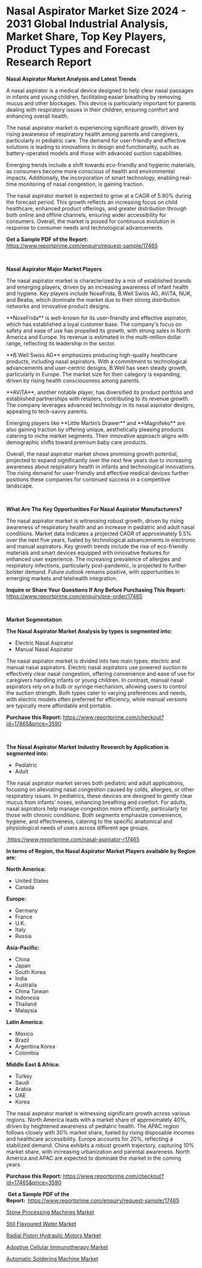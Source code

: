 <p><h1>Nasal Aspirator Market Size 2024 - 2031 Global Industrial Analysis, Market Share, Top Key Players, Product Types and Forecast Research Report</h1></p><p><strong>Nasal Aspirator Market Analysis and Latest Trends</strong></p>
<p><p>A nasal aspirator is a medical device designed to help clear nasal passages in infants and young children, facilitating easier breathing by removing mucus and other blockages. This device is particularly important for parents dealing with respiratory issues in their children, ensuring comfort and enhancing overall health.</p><p>The nasal aspirator market is experiencing significant growth, driven by rising awareness of respiratory health among parents and caregivers, particularly in pediatric care. The demand for user-friendly and effective solutions is leading to innovations in design and functionality, such as battery-operated models and those with advanced suction capabilities.</p><p>Emerging trends include a shift towards eco-friendly and hygienic materials, as consumers become more conscious of health and environmental impacts. Additionally, the incorporation of smart technology, enabling real-time monitoring of nasal congestion, is gaining traction. </p><p>The nasal aspirator market is expected to grow at a CAGR of 5.90% during the forecast period. This growth reflects an increasing focus on child healthcare, enhanced product offerings, and greater distribution through both online and offline channels, ensuring wider accessibility for consumers. Overall, the market is poised for continuous evolution in response to consumer needs and technological advancements.</p></p>
<p><strong>Get a Sample PDF of the Report:&nbsp;</strong> <a href="https://www.reportprime.com/enquiry/request-sample/17465?utm_campaign=1159&utm_medium=2&utm_source=Github&utm_content=ia&utm_term=19112024&utm_id=nasal-aspirator">https://www.reportprime.com/enquiry/request-sample/17465</a></p>
<p>&nbsp;</p>
<p><strong>Nasal Aspirator Major Market Players</strong></p>
<p><p>The nasal aspirator market is characterized by a mix of established brands and emerging players, driven by an increasing awareness of infant health and hygiene. Key players include NoseFrida, B.Well Swiss AG, AViTA, NUK, and Beaba, which dominate the market due to their strong distribution networks and innovative product designs.</p><p>**NoseFrida** is well-known for its user-friendly and effective aspirator, which has established a loyal customer base. The company's focus on safety and ease of use has propelled its growth, with strong sales in North America and Europe. Its revenue is estimated in the multi-million dollar range, reflecting its leadership in the sector.</p><p>**B.Well Swiss AG** emphasizes producing high-quality healthcare products, including nasal aspirators. With a commitment to technological advancements and user-centric designs, B.Well has seen steady growth, particularly in Europe. The market size for their category is expanding, driven by rising health consciousness among parents.</p><p>**AViTA**, another notable player, has diversified its product portfolio and established partnerships with retailers, contributing to its revenue growth. The company leverages advanced technology in its nasal aspirator designs, appealing to tech-savvy parents.</p><p>Emerging players like **Little Martin’s Drawer** and **Magnifeko** are also gaining traction by offering unique, aesthetically pleasing products catering to niche market segments. Their innovative approach aligns with demographic shifts toward premium baby care products.</p><p>Overall, the nasal aspirator market shows promising growth potential, projected to expand significantly over the next few years due to increasing awareness about respiratory health in infants and technological innovations. The rising demand for user-friendly and effective medical devices further positions these companies for continued success in a competitive landscape.</p></p>
<p>&nbsp;</p>
<p><strong>What Are The Key Opportunities For Nasal Aspirator Manufacturers?</strong></p>
<p><p>The nasal aspirator market is witnessing robust growth, driven by rising awareness of respiratory health and an increase in pediatric and adult nasal conditions. Market data indicates a projected CAGR of approximately 5.5% over the next five years, fueled by technological advancements in electronic and manual aspirators. Key growth trends include the rise of eco-friendly materials and smart devices equipped with innovative features for enhanced user experience. The increasing prevalence of allergies and respiratory infections, particularly post-pandemic, is projected to further bolster demand. Future outlook remains positive, with opportunities in emerging markets and telehealth integration.</p></p>
<p><strong>Inquire or Share Your Questions If Any Before Purchasing This Report:</strong> <a href="https://www.reportprime.com/enquiry/pre-order/17465?utm_campaign=1159&utm_medium=2&utm_source=Github&utm_content=ia&utm_term=19112024&utm_id=nasal-aspirator">https://www.reportprime.com/enquiry/pre-order/17465</a></p>
<p>&nbsp;</p>
<p><strong>Market Segmentation</strong></p>
<p><strong>The Nasal Aspirator Market Analysis by types is segmented into:</strong></p>
<p><ul><li>Electric Nasal Aspirator</li><li>Manual Nasal Aspirator</li></ul></p>
<p><p>The nasal aspirator market is divided into two main types: electric and manual nasal aspirators. Electric nasal aspirators use powered suction to effectively clear nasal congestion, offering convenience and ease of use for caregivers handling infants or young children. In contrast, manual nasal aspirators rely on a bulb or syringe mechanism, allowing users to control the suction strength. Both types cater to varying preferences and needs, with electric models often preferred for efficiency, while manual versions are typically more affordable and portable.</p></p>
<p><strong>Purchase this Report:&nbsp;</strong><a href="https://www.reportprime.com/checkout?id=17465&price=3590&utm_campaign=1159&utm_medium=2&utm_source=Github&utm_content=ia&utm_term=19112024&utm_id=nasal-aspirator">https://www.reportprime.com/checkout?id=17465&price=3590</a></p>
<p>&nbsp;</p>
<p><strong>The Nasal Aspirator Market Industry Research by Application is segmented into:</strong></p>
<p><ul><li>Pediatric</li><li>Adult</li></ul></p>
<p><p>The nasal aspirator market serves both pediatric and adult applications, focusing on alleviating nasal congestion caused by colds, allergies, or other respiratory issues. In pediatrics, these devices are designed to gently clear mucus from infants’ noses, enhancing breathing and comfort. For adults, nasal aspirators help manage congestion more efficiently, particularly for those with chronic conditions. Both segments emphasize convenience, hygiene, and effectiveness, catering to the specific anatomical and physiological needs of users across different age groups.</p></p>
<p><a href="https://www.reportprime.com/nasal-aspirator-r17465?utm_campaign=1159&utm_medium=2&utm_source=Github&utm_content=ia&utm_term=19112024&utm_id=nasal-aspirator">&nbsp;https://www.reportprime.com/nasal-aspirator-r17465</a></p>
<p><strong>In terms of Region, the Nasal Aspirator Market Players available by Region are:</strong></p>
<p>
    <p> <strong> North America: </strong>
        <ul>
            <li>United States</li>
            <li>Canada</li>
        </ul>
        </p> 
    <p> <strong> Europe: </strong>
        <ul>
            <li>Germany</li>
            <li>France</li>
            <li>U.K.</li>
            <li>Italy</li>
            <li>Russia</li>
        </ul>
        </p> 
    <p> <strong> Asia-Pacific: </strong>
        <ul>
            <li>China</li>
            <li>Japan</li>
            <li>South Korea</li>
            <li>India</li>
            <li>Australia</li>
            <li>China Taiwan</li>
            <li>Indonesia</li>
            <li>Thailand</li>
            <li>Malaysia</li>
        </ul>
        </p> 
    <p> <strong> Latin America: </strong>
        <ul>
            <li>Mexico</li>
            <li>Brazil</li>
            <li>Argentina Korea</li>
            <li>Colombia</li>
        </ul>
        </p> 
    <p> <strong> Middle East & Africa: </strong>
        <ul>
            <li>Turkey</li>
            <li>Saudi</li>
            <li>Arabia</li>
            <li>UAE</li>
            <li>Korea</li>
        </ul>
    </p>
    </p>
<p><p>The nasal aspirator market is witnessing significant growth across various regions. North America leads with a market share of approximately 40%, driven by heightened awareness of pediatric health. The APAC region follows closely with 30% market share, fueled by rising disposable incomes and healthcare accessibility. Europe accounts for 20%, reflecting a stabilized demand. China exhibits a robust growth trajectory, capturing 10% market share, with increasing urbanization and parental awareness. North America and APAC are expected to dominate the market in the coming years.</p></p>
<p><strong>Purchase this Report: </strong><a href="https://www.reportprime.com/checkout?id=17465&price=3590&utm_campaign=1159&utm_medium=2&utm_source=Github&utm_content=ia&utm_term=19112024&utm_id=nasal-aspirator">https://www.reportprime.com/checkout?id=17465&price=3590</a></p>
<p>&nbsp;<strong>Get a Sample PDF of the Report:&nbsp;&nbsp;</strong><a href="https://www.reportprime.com/enquiry/request-sample/17465?utm_campaign=1159&utm_medium=2&utm_source=Github&utm_content=ia&utm_term=19112024&utm_id=nasal-aspirator">https://www.reportprime.com/enquiry/request-sample/17465</a></p>
<p><strong></strong></p>
<p><p><a href="https://www.linkedin.com/pulse/strategic-roadmap-global-stone-processing-machines-4pewe?utm_campaign=1159&utm_medium=2&utm_source=Github&utm_content=ia&utm_term=19112024&utm_id=nasal-aspirator">Stone Processing Machines Market</a></p><p><a href="https://issuu.com/reportprime-2/docs/still-flavoured-water-market-size-2_e7b526e7ca3d66?utm_campaign=1159&utm_medium=2&utm_source=Github&utm_content=ia&utm_term=19112024&utm_id=nasal-aspirator">Still Flavoured Water Market</a></p><p><a href="https://www.linkedin.com/pulse/radial-piston-hydraulic-motors-market-revolution-2024--jjcre?utm_campaign=1159&utm_medium=2&utm_source=Github&utm_content=ia&utm_term=19112024&utm_id=nasal-aspirator">Radial Piston Hydraulic Motors Market</a></p><p><a href="https://issuu.com/reportprime-2/docs/adoptive-cellular-immunotherapy-mar_647c924ab7c8da?utm_campaign=1159&utm_medium=2&utm_source=Github&utm_content=ia&utm_term=19112024&utm_id=nasal-aspirator">Adoptive Cellular Immunotherapy Market</a></p><p><a href="https://www.linkedin.com/pulse/automatic-soldering-machine-market-global-insights-sales-uqg0e?utm_campaign=1159&utm_medium=2&utm_source=Github&utm_content=ia&utm_term=19112024&utm_id=nasal-aspirator">Automatic Soldering Machine Market</a></p></p>